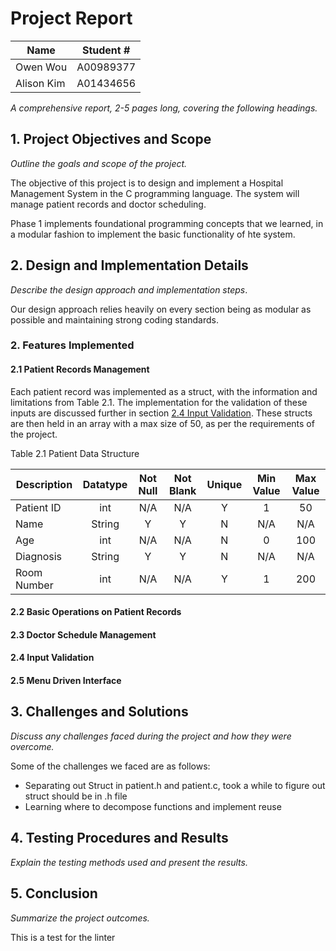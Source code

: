 # Project Report

| Name       | Student # |
|------------|-----------|
| Owen Wou   | A00989377 |
| Alison Kim | A01434656 |

*A comprehensive report, 2-5 pages long, covering the following headings.*

## 1. Project Objectives and Scope

*Outline the goals and scope of the project.*

The objective of this project is to design and implement a Hospital Management
System in the C programming language. The system will manage patient records and
doctor scheduling.

Phase 1 implements foundational programming concepts that we learned, in a
modular fashion to implement the basic
functionality of hte system.

## 2. Design and Implementation Details

*Describe the design approach and implementation steps*.

Our design approach relies heavily on every section being as modular as possible
and maintaining strong coding standards.

### 2. Features Implemented

#### 2.1 Patient Records Management

Each patient record was implemented as a struct, with the information and
limitations from Table 2.1. The implementation for the
validation of these inputs are discussed further in section
[2.4 Input Validation](#24-input-validation).
These structs are then held in an array with a max size of 50, as per the
requirements of the project.

Table 2.1 Patient Data Structure

| Description | Datatype | Not Null | Not Blank | Unique | Min Value | Max Value |
|-------------|:--------:|:--------:|:---------:|:------:|:---------:|:---------:|
| Patient ID  |   int    |   N/A    |    N/A    |   Y    |     1     |    50     |
| Name        |  String  |    Y     |     Y     |   N    |    N/A    |    N/A    |
| Age         |   int    |   N/A    |    N/A    |   N    |     0     |    100    |
| Diagnosis   |  String  |    Y     |     Y     |   N    |    N/A    |    N/A    |
| Room Number |   int    |   N/A    |    N/A    |   Y    |     1     |    200    |

#### 2.2 Basic Operations on Patient Records

#### 2.3 Doctor Schedule Management

#### 2.4 Input Validation

#### 2.5 Menu Driven Interface

## 3. Challenges and Solutions

*Discuss any challenges faced during the project and how they were overcome.*

Some of the challenges we faced are as follows:

- Separating out Struct in patient.h and patient.c, took a while to figure out
  struct should be in .h file
- Learning where to decompose functions and implement reuse


## 4. Testing Procedures and Results

*Explain the testing methods used and present the results.*

## 5. Conclusion

*Summarize the project outcomes.*

This is a test for the linter

